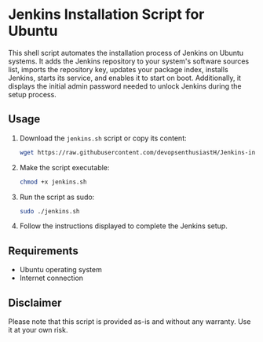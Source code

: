 # Jenkins Installation Script for Ubuntu

This shell script automates the installation process of Jenkins on Ubuntu systems. It adds the Jenkins repository to your system's software sources list, imports the repository key, updates your package index, installs Jenkins, starts its service, and enables it to start on boot. Additionally, it displays the initial admin password needed to unlock Jenkins during the setup process.

## Usage

1. Download the `jenkins.sh` script or copy its content:

    ```bash
    wget https://raw.githubusercontent.com/devopsenthusiastH/Jenkins-installation/main/jenkins.sh
    ```

2. Make the script executable:

    ```bash
    chmod +x jenkins.sh
    ```

3. Run the script as sudo:

    ```bash
    sudo ./jenkins.sh
    ```

4. Follow the instructions displayed to complete the Jenkins setup.

## Requirements

- Ubuntu operating system
- Internet connection


## Disclaimer

Please note that this script is provided as-is and without any warranty. Use it at your own risk.
